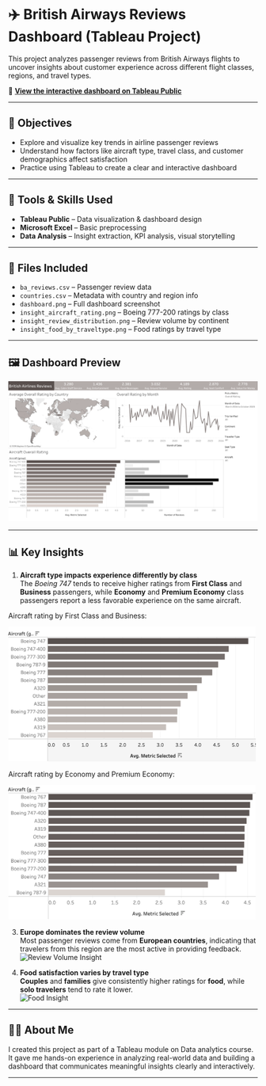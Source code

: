 # ✈️ British Airways Reviews Dashboard (Tableau Project)

This project analyzes passenger reviews from British Airways flights to uncover insights about customer experience across different flight classes, regions, and travel types.

🔗 **[View the interactive dashboard on Tableau Public](https://public.tableau.com/app/profile/shir.shitrit/viz/BAReviews_17448289607320/Dashboard1?publish=yes)**

---

## 📌 Objectives

- Explore and visualize key trends in airline passenger reviews  
- Understand how factors like aircraft type, travel class, and customer demographics affect satisfaction  
- Practice using Tableau to create a clear and interactive dashboard

---

## 🧰 Tools & Skills Used

- **Tableau Public** – Data visualization & dashboard design  
- **Microsoft Excel** – Basic preprocessing  
- **Data Analysis** – Insight extraction, KPI analysis, visual storytelling

---

## 📁 Files Included

- `ba_reviews.csv` – Passenger review data  
- `countries.csv` – Metadata with country and region info  
- `dashboard.png` – Full dashboard screenshot  
- `insight_aircraft_rating.png` – Boeing 777-200 ratings by class  
- `insight_review_distribution.png` – Review volume by continent  
- `insight_food_by_traveltype.png` – Food ratings by travel type

---

## 🖼️ Dashboard Preview

![Full Dashboard](https://github.com/shirshitrit/BA-Reviews--Tableau-project/blob/main/Dashboard.png)

---

## 📊 Key Insights

1. **Aircraft type impacts experience differently by class**  
   The *Boeing 747* tends to receive higher ratings from **First Class** and **Business** passengers, while **Economy** and **Premium Economy** class passengers report a less favorable experience on the same aircraft.

Aircraft rating by First Class and Business:

   <img src="aircraft_rating_business_firstclass.png" alt="Aircraft Insight" width="500"/>

Aircraft rating by Economy and Premium Economy:
   
   <img src="aircraft_rating_economy_premium.png" alt="Aircraft Insight" width="500"/>



3. **Europe dominates the review volume**  
   Most passenger reviews come from **European countries**, indicating that travelers from this region are the most active in providing feedback.  
   ![Review Volume Insight]([insight_review_distribution.png](https://github.com/shirshitrit/BA-Reviews--Tableau-project/blob/main/number_of_reviews_europe.png))

4. **Food satisfaction varies by travel type**  
   **Couples** and **families** give consistently higher ratings for **food**, while **solo travelers** tend to rate it lower.  
   ![Food Insight](insight_food_by_traveltype.png)

---

## 👩‍💻 About Me

I created this project as part of a Tableau module on Data analytics course.  
It gave me hands-on experience in analyzing real-world data and building a dashboard that communicates meaningful insights clearly and interactively.

---
